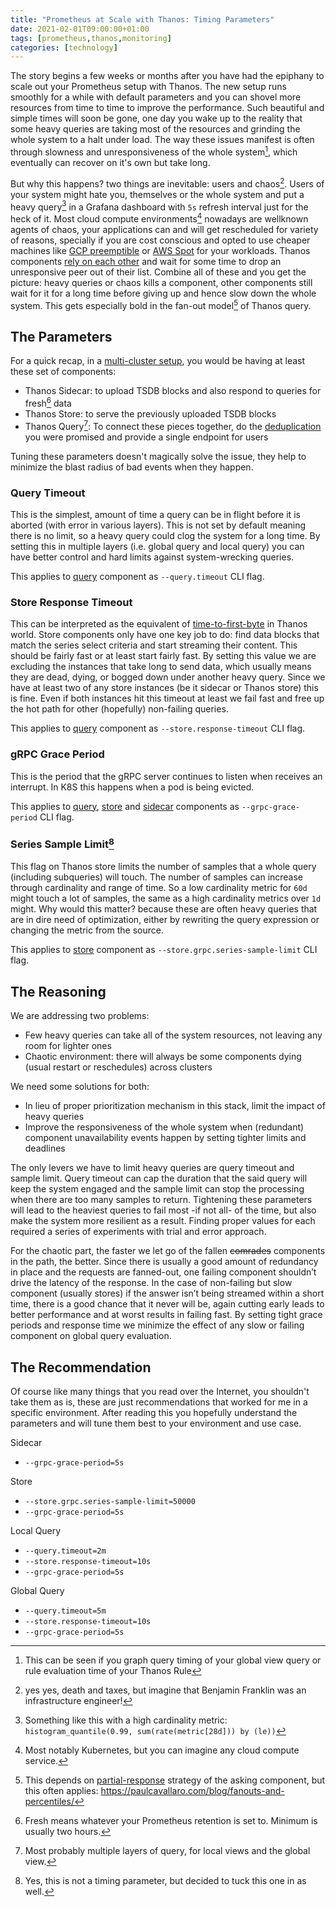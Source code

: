 ```yaml
---
title: "Prometheus at Scale with Thanos: Timing Parameters"
date: 2021-02-01T09:00:00+01:00
tags: [prometheus,thanos,monitoring]
categories: [technology]
---
```


The story begins a few weeks or months after you have had the epiphany to scale out your Prometheus setup with Thanos. The new setup runs smoothly for a while with default parameters and you can shovel more resources from time to time to improve the performance. Such beautiful and simple times will soon be gone, one day you wake up to the reality that some heavy queries are taking most of the resources and grinding the whole system to a halt under load. The way these issues manifest is often through slowness and unresponsiveness of the whole system[^1], which eventually can recover on it's own but take long.

But why this happens? two things are inevitable: users and chaos[^2]. Users of your system might hate you, themselves or the whole system and put a heavy query[^6] in a Grafana dashboard with `5s` refresh interval just for the heck of it. Most cloud compute environments[^8] nowadays are wellknown agents of chaos, your applications can and will get rescheduled for variety of reasons, specially if you are cost conscious and opted to use cheaper machines like [GCP preemptible](https://cloud.google.com/compute/docs/instances/preemptible) or [AWS Spot](https://aws.amazon.com/ec2/spot/) for your workloads. Thanos components [rely on each other](https://thanos.io/tip/thanos/service-discovery.md/#service-discovery) and wait for some time to drop an unresponsive peer out of their list. Combine all of these and you get the picture: heavy queries or chaos kills a component, other components still wait for it for a long time before giving up and hence slow down the whole system. This gets especially bold in the fan-out model[^5] of Thanos query.

## The Parameters

For a quick recap, in a [multi-cluster setup](https://banzaicloud.com/blog/multi-cluster-monitoring/#metric-query-flow), you would be having at least these set of components: 
* Thanos Sidecar: to upload TSDB blocks and also respond to queries for fresh[^3] data
* Thanos Store: to serve the previously uploaded TSDB blocks 
* Thanos Query[^4]: To connect these pieces together, do the [deduplication](https://thanos.io/tip/components/query.md/#deduplication) you were promised and provide a single endpoint for users

Tuning these parameters doesn't magically solve the issue, they help to minimize the blast radius of bad events when they happen.
### Query Timeout
This is the simplest, amount of time a query can be in flight before it is aborted (with error in various layers). This is not set by default meaning there is no limit, so a heavy query could clog the system for a long time. By setting this in multiple layers (i.e. global query and local query) you can have better control and hard limits against system-wrecking queries.

This applies to [query](https://thanos.io/tip/components/query.md/#flags) component as `--query.timeout` CLI flag.

### Store Response Timeout
This can be interpreted as the equivalent of [time-to-first-byte](https://en.wikipedia.org/wiki/Time_to_first_byte) in Thanos world. Store components only have one key job to do: find data blocks that match the series select criteria and start streaming their content. This should be fairly fast or at least start fairly fast. By setting this value we are excluding the instances that take long to send data, which usually means they are dead, dying, or bogged down under another heavy query. Since we have at least two of any store instances (be it sidecar or Thanos store) this is fine. Even if both instances hit this timeout at least we fail fast and free up the hot path for other (hopefully) non-failing queries.

This applies to [query](https://thanos.io/tip/components/query.md/#flags) component as `--store.response-timeout` CLI flag.

### gRPC Grace Period
This is the period that the gRPC server continues to listen when receives an interrupt. In K8S this happens when a pod is being evicted.

This applies to [query](https://thanos.io/tip/components/query.md/#flags), [store](https://thanos.io/tip/components/store.md/#flags) and [sidecar](https://thanos.io/tip/components/sidecar.md/#flags) components as `--grpc-grace-period` CLI flag.

### Series Sample Limit[^7]
This flag on Thanos store limits the number of samples that a whole query (including subqueries) will touch. The number of samples can increase through cardinality and range of time. So a low cardinality metric for `60d` might touch a lot of samples, the same as a high cardinality metrics over `1d` might. Why would this matter? because these are often heavy queries that are in dire need of optimization, either by rewriting the query expression or changing the metric from the source.

This applies to [store](https://thanos.io/tip/components/store.md/#flags) component as `--store.grpc.series-sample-limit` CLI flag.

## The Reasoning

We are addressing two problems:
* Few heavy queries can take all of the system resources, not leaving any room for lighter ones
* Chaotic environment: there will always be some components dying (usual restart or reschedules) across clusters

We need some solutions for both:
* In lieu of proper prioritization mechanism in this stack, limit the impact of heavy queries
* Improve the responsiveness of the whole system when (redundant) component unavailability events happen by setting tighter limits and deadlines

The only levers we have to limit heavy queries are query timeout and sample limit. Query timeout can cap the duration that the said query will keep the system engaged and the sample limit can stop the processing when there are too many samples to return. Tightening these parameters will lead to the heaviest queries to fail most -if not all- of the time, but also make the system more resilient as a result. Finding proper values for each required a series of experiments with trial and error approach.

For the chaotic part, the faster we let go of the fallen ~~comrades~~ components in the path, the better. Since there is usually a good amount of redundancy in place and the requests are fanned-out, one failing component shouldn’t drive the latency of the response. In the case of non-failing but slow component (usually stores) if the answer isn’t being streamed within a short time, there is a good chance that it never will be, again cutting early leads to better performance and at worst results in failing fast. By setting tight grace periods and response time we minimize the effect of any slow or failing component on global query evaluation.

## The Recommendation

Of course like many things that you read over the Internet, you shouldn't take them as is, these are just recommendations that worked for me in a specific environment. After reading this you hopefully understand the parameters and will tune them best to your environment and use case.

Sidecar 
  * `--grpc-grace-period=5s`

Store
  * `--store.grpc.series-sample-limit=50000`
  * `--grpc-grace-period=5s`

Local Query
  * `--query.timeout=2m`
  * `--store.response-timeout=10s`
  * `--grpc-grace-period=5s`

Global Query
  * `--query.timeout=5m`
  * `--store.response-timeout=10s`
  * `--grpc-grace-period=5s`


[^1]: This can be seen if you graph query timing of your global view query or rule evaluation time of your Thanos Rule
[^2]: yes yes, death and taxes, but imagine that Benjamin Franklin was an infrastructure engineer!
[^3]: Fresh means whatever your Prometheus retention is set to. Minimum is usually two hours.
[^4]: Most probably multiple layers of query, for local views and the global view.
[^5]: This depends on [partial-response](https://thanos.io/tip/components/query.md/#partial-response) strategy of the asking component, but this often applies: https://paulcavallaro.com/blog/fanouts-and-percentiles/
[^6]: Something like this with a high cardinality metric: `histogram_quantile(0.99, sum(rate(metric[28d])) by (le))`
[^7]: Yes, this is not a timing parameter, but decided to tuck this one in as well.
[^8]: Most notably Kubernetes, but you can imagine any cloud compute service.